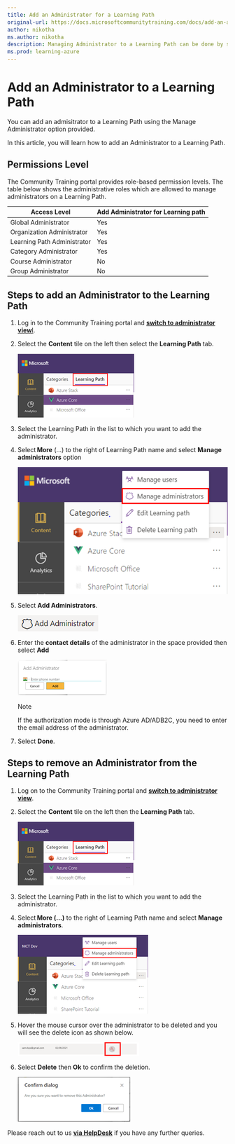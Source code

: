 ```yaml
---
title: Add an Administrator for a Learning Path
original-url: https://docs.microsoftcommunitytraining.com/docs/add-an-administrator-for-a-learning-path
author: nikotha
ms.author: nikotha
description: Managing Administrator to a Learning Path can be done by selecting a Learning Path which you have created and using the Manage Administrator option provided.
ms.prod: learning-azure
---
```


# Add an Administrator to a Learning Path

You can add an admisitrator to a Learning Path using the Manage Administrator option provided.

In this article, you will learn how to add an Administrator to a Learning Path.

## Permissions Level

The Community Training portal provides role-based permission levels. The table below shows the administrative roles which are allowed to manage administrators on a Learning Path.

| Access Level  | Add Administrator for Learning path |
| --- | --- |
| Global Administrator | Yes |
| Organization Administrator | Yes |
| Learning Path Administrator | Yes |
| Category Administrator | Yes|
| Course Administrator | No |
| Group Administrator | No |

## Steps to add an Administrator to the Learning Path

1. Log in to the Community Training portal and [**switch to administrator view**l](../../../get-started/step-by-step-configuration-guide.md#step-2--switch-to-administrator-view-of-the-portal).

1. Select the **Content** tile on the left then select the **Learning Path** tab.

    ![Learning Path from Content](../../../media/image%28388%29.png)

1. Select the Learning Path in the list to which you want to add the administrator.

1. Select **More** (…) to the right of Learning Path name and select **Manage administrators** option

    ![Click Manage administrators from More](../../../media/image%28429%29.png)

1. Select **Add Administrators**.

    ![Add Administrators](../../../media/image%28397%29.png)

1. Enter the **contact details** of the administrator in the space provided then select **Add**

    ![contact details fro admin](../../../media/image%28399%29.png)

    > [!Note]  
    > If the authorization mode is through Azure AD/ADB2C, you need to enter the email address of the administrator.

1. Select **Done**.

## Steps to remove an Administrator from the Learning Path

1. Log on to the Community Training portal and [**switch to administrator view**](../../../get-started/step-by-step-configuration-guide.md#step-2--switch-to-administrator-view-of-the-portal).

1. Select the **Content** tile on the left then the **Learning Path** tab.

    ![Learning Path from Content](../../../media/image%28388%29.png)

1. Select the Learning Path in the list to which you want to add the administrator.

1. Select **More (…)** to the right of Learning Path name and select **Manage administrators**.

    ![Manage administrators from More](../../../media/image%28400%29.png)

1. Hover the mouse cursor over the administrator to be deleted and you will see the delete icon as shown below.

    ![Delete icon](../../../media/image%28401%29.png)

1. Select **Delete** then **Ok** to confirm the deletion.

    ![Delete & ok](../../../media/image%28402%29.png)


Please reach out to us [**via HelpDesk**](https://aka.ms/cthelpdesk) if you have any further queries.